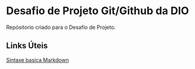 # Desafio de Projeto Git/Github da DIO
Repósitorio criado para o Desafio de Projeto.

## Links Úteis

[Sintaxe basica Markdown](https://www.markdownguide.org/basic-syntax/)
